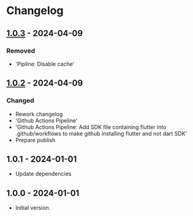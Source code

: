 # Changelog

## [1.0.3] - 2024-04-09

### Removed

- 'Pipline: Disable cache'

## [1.0.2] - 2024-04-09

### Changed

- Rework changelog
- 'Github Actions Pipeline'
- 'Github Actions Pipeline: Add SDK file containing flutter into .github/workflows to make github installing flutter and not dart SDK'
- Prepare publish

## 1.0.1 - 2024-01-01

- Update dependencies

## 1.0.0 - 2024-01-01

- Initial version.

[1.0.3]: https://github.com/inlavigo/gg_log/compare/1.0.2...1.0.3
[1.0.2]: https://github.com/inlavigo/gg_log/compare/1.0.1...1.0.2
